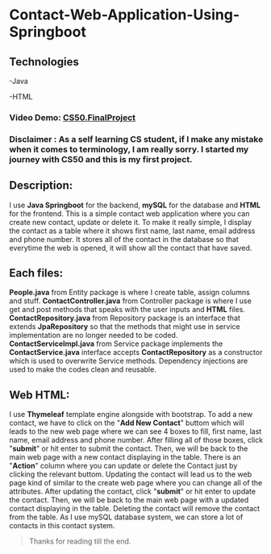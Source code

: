 # Contact-Web-Application-Using-Springboot

## Technologies

-Java

-HTML

### **Video Demo**: [CS50.FinalProject](https://youtu.be/Hft1bP16ZfM)
### **Disclaimer** : As a self learning CS student, if I make any mistake when it comes to terminology, I am really sorry. I started my journey with CS50 and this is my first project.
## **Description**:
I use **Java Springboot** for the backend, **mySQL** for the database and **HTML** for the frontend. 
This is a simple contact web application where you can create new contact, update or delete it. 
To make it really simple, I display the contact as a table where it shows first name, last name, email address and phone number. 
It stores all of the contact in the database so that everytime the web is opened, it will show all the contact that have saved.

## **Each files**:

**People.java** from Entity package is where I create table, assign columns and stuff.
**ContactController.java** from Controller package is where I use get and post methods that speaks with the user inputs and **HTML** files.
**ContactRepository.java** from Repository package is an interface that extends **JpaRepository** so that the methods that might use in service implementation are no longer needed to be coded.
**ContactServiceImpl.java** from Service package implements the **ContactService.java** interface accepts **ContactRepository** as a constructor which is used to overwrite Service methods.
Dependency injections are used to make the codes clean and reusable.

## **Web HTML**:
I use **Thymeleaf** template engine alongside with bootstrap.
To add a new contact, we have to click on the "**Add New Contact**" buttom which will leads to the new web page where we can see 4 boxes to fill, first name, last name, email address and phone number. 
After filling all of those boxes, click "**submit**" or hit enter to submit the contact. 
Then, we will be back to the main web page with a new contact displaying in the table.
There is an "**Action**" column where you can update or delete the Contact just by clicking the relevant buttom. 
Updating the contact will lead us to the web page kind of similar to the create web page where you can change all of the attributes. 
After updating the contact, click "**submit**" or hit enter to update the contact. 
Then, we will be back to the main web page with a updated contact displaying in the table. 
Deleting the contact will remove the contact from the table.
As I use mySQL database system, we can store a lot of contacts in this contact system.

>Thanks for reading till the end.

